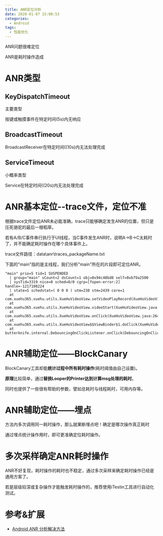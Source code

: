 ```yaml
---
title: ANR定位分析
date: 2020-01-07 15:08:53
categories:
  - Android
tags:
  - 性能优化
---
```


ANR问题很难定位

ANR是耗时操作造成

# ANR类型

## KeyDispatchTimeout

主要类型

按键或触摸事件在特定时间(5s)内无响应

## BroadcastTimeout

BroadcastReceiver在特定时间((10s)内无法处理完成

## ServiceTimeout

小概率类型

Service在特定时间((20s)内无法处理完成

# ANR基本定位--trace文件，定位不准 #

根据trace文件定位ANR未必能准确，trace只能够确定发生ANR的位置，但只是压死骆驼的最后一根稻草。

若有A/B/C事件串行执行于UI线程，当C事件发生ANR时，说明A->B->C太耗时了，并不能确定耗时操作在哪个具体事件上。

trace文件路径：data\anr\traces_packageName.txt

下面的"main"指的是主线程，我们分析"main"所在的片段即可定位ANR。

	"main" prio=5 tid=1 SUSPENDED
	  | group="main" sCount=2 dsCount=1 obj=0x94c48bd8 self=0xb79a2500
	  | sysTid=3319 nice=0 sched=0/0 cgrp=[fopen-error:2] handle=-1217108224
	  | state=S schedstat=( 0 0 0 ) utm=238 stm=2439 core=1
	  at com.xuehu365.xuehu.utils.XueHuVideoView.setVideoPlayRecord(XueHuVideoView.java:~244)
	  at com.xuehu365.xuehu.utils.XueHuVideoView.videoStart(XueHuVideoView.java:184)
	  at com.xuehu365.xuehu.utils.XueHuVideoView.onClick(XueHuVideoView.java:264)
	  at com.xuehu365.xuehu.utils.XueHuVideoView$$ViewBinder$1.doClick(XueHuVideoView$$ViewBinder.java:26)
	  at butterknife.internal.DebouncingOnClickListener.onClick(DebouncingOnClickListener.java:22)

# ANR辅助定位——BlockCanary #

BlockCanary工具却能**统计过程中所有耗时操作**(耗时阈值由自己设置)。

**原理**比较简单，通过**替换Looper的Printer达到计算msg处理的耗时**。

同时也提供了一些很有帮助的参数，譬如总耗时与线程耗时，可用内存等。

# ANR辅助定位——埋点 #

方法内多次调用同一耗时操作，那么就果断埋点吧！确定是哪次操作真正耗时

通过埋点统计操作用时，即可更准确定位耗时操作。

# 多次采样确定ANR耗时操作 #

ANR不好复现，耗时操作的耗时也不稳定，通过多次采样来确定耗时操作已经是通用方案了。

若是层级较深或复杂操作才能触发耗时操作的，推荐使用iTestin工具进行自动化测试。

# 参考&扩展

- [Android ANR 分析解决方法](https://www.cnblogs.com/purediy/p/3225060.html)